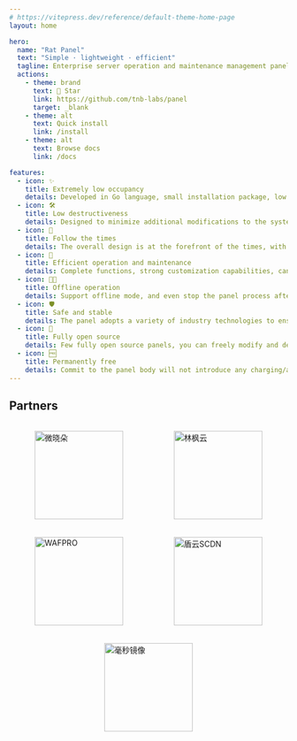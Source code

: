 ```yaml
---
# https://vitepress.dev/reference/default-theme-home-page
layout: home

hero:
  name: "Rat Panel"
  text: "Simple · lightweight · efficient"
  tagline: Enterprise server operation and maintenance management panel
  actions:
    - theme: brand
      text: 🌟 Star
      link: https://github.com/tnb-labs/panel
      target: _blank
    - theme: alt
      text: Quick install
      link: /install
    - theme: alt
      text: Browse docs
      link: /docs

features:
  - icon: ✨
    title: Extremely low occupancy
    details: Developed in Go language, small installation package, low occupancy, single file operation, will not affect system performance
  - icon: 🛠
    title: Low destructiveness
    details: Designed to minimize additional modifications to the system, we make the fewest modifications to the system among similar products
  - icon: 📅
    title: Follow the times
    details: The overall design is at the forefront of the times, with good compatibility with new systems, leading in the same type of products
  - icon: 🚀
    title: Efficient operation and maintenance
    details: Complete functions, strong customization capabilities, can quickly deploy small websites, and deploy complex applications based on customized requirements
  - icon: ⛓️‍💥
    title: Offline operation
    details: Support offline mode, and even stop the panel process after deployment, without affecting any existing services
  - icon: 🛡
    title: Safe and stable
    details: The panel adopts a variety of industry technologies to ensure the security of the body, and has been running stably in multiple survival environments for a long time
  - icon: 💽
    title: Fully open source
    details: Few fully open source panels, you can freely modify and develop the panel on the premise of complying with the open source agreement
  - icon: 🆓
    title: Permanently free
    details: Commit to the panel body will not introduce any charging/authorization functions in the future, and will be permanently free to use
---
```


## Partners

<div style="display: flex; justify-content: space-around; align-items: center; flex-wrap: wrap;">
    <a href="https://www.weixiaoduo.com/" style="padding: 1rem;">
      <img width="160" src="/wxd.png" alt="微晓朵">
    </a>
    <a href="https://www.dkdun.cn/aff/MQZZNVHQ" style="padding: 1rem;">
      <img width="160" src="/dk.png" alt="林枫云">
    </a>
    <a href="https://waf.pro/">
      <img width="160" src="/wafpro.png" alt="WAFPRO" style="padding: 1rem;">
    </a>
    <a href="https://scdn.ddunyun.com/">
      <img width="160" src="/ddunyun.png" alt="盾云SCDN" style="padding: 1rem;">
    </a>
    <a href="https://1ms.run/" style="padding: 1rem;">
      <img width="160" src="/1ms.svg" alt="毫秒镜像">
    </a>
</div>
